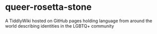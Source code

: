 # queer-rosetta-stone
A TiddlyWiki hosted on GitHub pages holding language from around the world describing identities in the LGBTQ+ community
